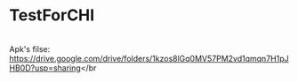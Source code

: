 # TestForCHI
<br>Apk's filse: <a>https://drive.google.com/drive/folders/1kzos8lGq0MV57PM2vd1qmqn7H1pJHB0D?usp=sharing</a></br
